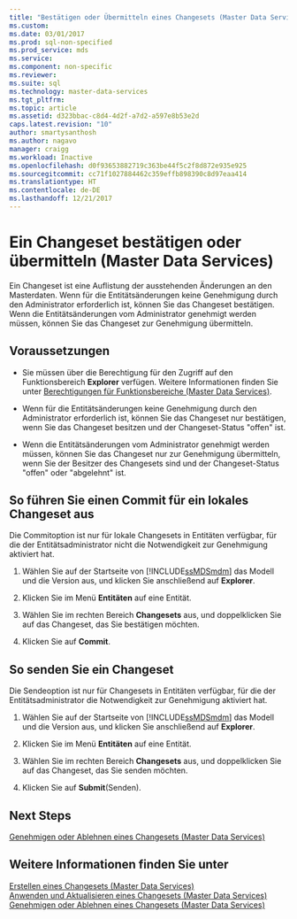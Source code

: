 ```yaml
---
title: "Bestätigen oder Übermitteln eines Changesets (Master Data Services) | Microsoft-Dokumentation"
ms.custom: 
ms.date: 03/01/2017
ms.prod: sql-non-specified
ms.prod_service: mds
ms.service: 
ms.component: non-specific
ms.reviewer: 
ms.suite: sql
ms.technology: master-data-services
ms.tgt_pltfrm: 
ms.topic: article
ms.assetid: d323bbac-c8d4-4d2f-a7d2-a597e8b53e2d
caps.latest.revision: "10"
author: smartysanthosh
ms.author: nagavo
manager: craigg
ms.workload: Inactive
ms.openlocfilehash: d0f93653882719c363be44f5c2f8d872e935e925
ms.sourcegitcommit: cc71f1027884462c359effb898390c8d97eaa414
ms.translationtype: HT
ms.contentlocale: de-DE
ms.lasthandoff: 12/21/2017
---
```

# <a name="commit-or-submit-a-changeset-master-data-services"></a>Ein Changeset bestätigen oder übermitteln (Master Data Services)
  Ein Changeset ist eine Auflistung der ausstehenden Änderungen an den Masterdaten. Wenn für die Entitätsänderungen keine Genehmigung durch den Administrator erforderlich ist, können Sie das Changeset bestätigen. Wenn die Entitätsänderungen vom Administrator genehmigt werden müssen, können Sie das Changeset zur Genehmigung übermitteln.  
  
## <a name="prerequisites"></a>Voraussetzungen  
  
-   Sie müssen über die Berechtigung für den Zugriff auf den Funktionsbereich **Explorer** verfügen. Weitere Informationen finden Sie unter [Berechtigungen für Funktionsbereiche &#40;Master Data Services&#41;](../master-data-services/functional-area-permissions-master-data-services.md).  
  
-   Wenn für die Entitätsänderungen keine Genehmigung durch den Administrator erforderlich ist, können Sie das Changeset nur bestätigen, wenn Sie das Changeset besitzen und der Changeset-Status "offen" ist.  
  
-   Wenn die Entitätsänderungen vom Administrator genehmigt werden müssen, können Sie das Changeset nur zur Genehmigung übermitteln, wenn Sie der Besitzer des Changesets sind und der Changeset-Status "offen" oder "abgelehnt" ist.  
  
## <a name="to-commit-a-local-changeset"></a>So führen Sie einen Commit für ein lokales Changeset aus  
 Die Commitoption ist nur für lokale Changesets in Entitäten verfügbar, für die der Entitätsadministrator nicht die Notwendigkeit zur Genehmigung aktiviert hat.  
  
1.  Wählen Sie auf der Startseite von [!INCLUDE[ssMDSmdm](../includes/ssmdsmdm-md.md)] das Modell und die Version aus, und klicken Sie anschließend auf **Explorer**.  
  
2.  Klicken Sie im Menü **Entitäten** auf eine Entität.  
  
3.  Wählen Sie im rechten Bereich **Changesets** aus, und doppelklicken Sie auf das Changeset, das Sie bestätigen möchten.  
  
4.  Klicken Sie auf **Commit**.  
  
## <a name="to-submit-a-changeset"></a>So senden Sie ein Changeset  
 Die Sendeoption ist nur für Changesets in Entitäten verfügbar, für die der Entitätsadministrator die Notwendigkeit zur Genehmigung aktiviert hat.  
  
1.  Wählen Sie auf der Startseite von [!INCLUDE[ssMDSmdm](../includes/ssmdsmdm-md.md)] das Modell und die Version aus, und klicken Sie anschließend auf **Explorer**.  
  
2.  Klicken Sie im Menü **Entitäten** auf eine Entität.  
  
3.  Wählen Sie im rechten Bereich **Changesets** aus, und doppelklicken Sie auf das Changeset, das Sie senden möchten.  
  
4.  Klicken Sie auf **Submit**(Senden).  
  
## <a name="next-steps"></a>Next Steps  
 [Genehmigen oder Ablehnen eines Changesets &#40;Master Data Services&#41;](../master-data-services/approve-or-reject-a-changeset-master-data-services.md)  
  
## <a name="see-also"></a>Weitere Informationen finden Sie unter  
 [Erstellen eines Changesets &#40;Master Data Services&#41;](../master-data-services/create-a-changeset-master-data-services.md)   
 [Anwenden und Aktualisieren eines Changesets &#40;Master Data Services&#41;](../master-data-services/apply-and-update-a-changeset-master-data-services.md)   
 [Genehmigen oder Ablehnen eines Changesets &#40;Master Data Services&#41;](../master-data-services/approve-or-reject-a-changeset-master-data-services.md)  
  
  

